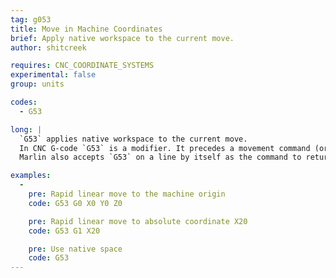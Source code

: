 ```yaml
---
tag: g053
title: Move in Machine Coordinates
brief: Apply native workspace to the current move.
author: shitcreek

requires: CNC_COORDINATE_SYSTEMS
experimental: false
group: units

codes:
  - G53

long: |
  `G53` applies native workspace to the current move.
  In CNC G-code `G53` is a modifier. It precedes a movement command (or other modifiers) on the same line.
  Marlin also accepts `G53` on a line by itself as the command to return to the native workspace.

examples:
  -
    pre: Rapid linear move to the machine origin
    code: G53 G0 X0 Y0 Z0

    pre: Rapid linear move to absolute coordinate X20
    code: G53 G1 X20

    pre: Use native space
    code: G53
---
```

